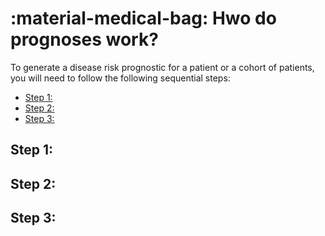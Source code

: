 # :material-medical-bag: Hwo do prognoses work? 


To generate a disease risk prognostic for a patient or a cohort of patients, you will need to follow the following sequential steps: 

- [Step 1:]()
- [Step 2:]()
- [Step 3:]()




## Step 1: 

## Step 2: 

## Step 3: 

